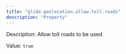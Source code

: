 ```yaml
---
title: "glide.geolocation.allow.toll.roads"
description: "Property"
---
```


Description: Allow toll roads to be used

Value: `true`